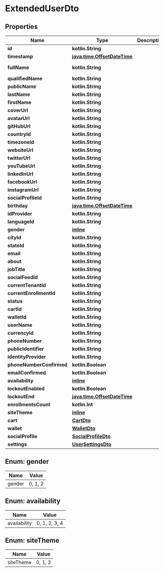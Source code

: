 
# ExtendedUserDto

## Properties
| Name | Type | Description | Notes |
| ------------ | ------------- | ------------- | ------------- |
| **id** | **kotlin.String** |  |  [optional] |
| **timestamp** | [**java.time.OffsetDateTime**](java.time.OffsetDateTime.md) |  |  [optional] |
| **fullName** | **kotlin.String** |  |  [optional] [readonly] |
| **qualifiedName** | **kotlin.String** |  |  [optional] |
| **publicName** | **kotlin.String** |  |  [optional] |
| **lastName** | **kotlin.String** |  |  [optional] |
| **firstName** | **kotlin.String** |  |  [optional] |
| **coverUrl** | **kotlin.String** |  |  [optional] |
| **avatarUrl** | **kotlin.String** |  |  [optional] |
| **gitHubUrl** | **kotlin.String** |  |  [optional] |
| **countryId** | **kotlin.String** |  |  [optional] |
| **timezoneId** | **kotlin.String** |  |  [optional] |
| **websiteUrl** | **kotlin.String** |  |  [optional] |
| **twitterUrl** | **kotlin.String** |  |  [optional] |
| **youTubeUrl** | **kotlin.String** |  |  [optional] |
| **linkedInUrl** | **kotlin.String** |  |  [optional] |
| **facebookUrl** | **kotlin.String** |  |  [optional] |
| **instagramUrl** | **kotlin.String** |  |  [optional] |
| **socialProfileId** | **kotlin.String** |  |  [optional] |
| **birthday** | [**java.time.OffsetDateTime**](java.time.OffsetDateTime.md) |  |  [optional] |
| **idProvider** | **kotlin.String** |  |  [optional] |
| **languageId** | **kotlin.String** |  |  [optional] |
| **gender** | [**inline**](#Gender) |  |  [optional] |
| **cityId** | **kotlin.String** |  |  [optional] |
| **stateId** | **kotlin.String** |  |  [optional] |
| **email** | **kotlin.String** |  |  [optional] |
| **about** | **kotlin.String** |  |  [optional] |
| **jobTitle** | **kotlin.String** |  |  [optional] |
| **socialFeedId** | **kotlin.String** |  |  [optional] |
| **currentTenantId** | **kotlin.String** |  |  [optional] |
| **currentEnrollmentId** | **kotlin.String** |  |  [optional] |
| **status** | **kotlin.String** |  |  [optional] |
| **cartId** | **kotlin.String** |  |  [optional] |
| **walletId** | **kotlin.String** |  |  [optional] |
| **userName** | **kotlin.String** |  |  [optional] |
| **currencyId** | **kotlin.String** |  |  [optional] |
| **phoneNumber** | **kotlin.String** |  |  [optional] |
| **publicIdentifier** | **kotlin.String** |  |  [optional] |
| **identityProvider** | **kotlin.String** |  |  [optional] |
| **phoneNumberConfirmed** | **kotlin.Boolean** |  |  [optional] |
| **emailConfirmed** | **kotlin.Boolean** |  |  [optional] |
| **availability** | [**inline**](#Availability) |  |  [optional] |
| **lockoutEnabled** | **kotlin.Boolean** |  |  [optional] |
| **lockoutEnd** | [**java.time.OffsetDateTime**](java.time.OffsetDateTime.md) |  |  [optional] |
| **enrollmentsCount** | **kotlin.Int** |  |  [optional] |
| **siteTheme** | [**inline**](#SiteTheme) |  |  [optional] |
| **cart** | [**CartDto**](CartDto.md) |  |  [optional] |
| **wallet** | [**WalletDto**](WalletDto.md) |  |  [optional] |
| **socialProfile** | [**SocialProfileDto**](SocialProfileDto.md) |  |  [optional] |
| **settings** | [**UserSettingsDto**](UserSettingsDto.md) |  |  [optional] |


<a id="Gender"></a>
## Enum: gender
| Name | Value |
| ---- | ----- |
| gender | 0, 1, 2 |


<a id="Availability"></a>
## Enum: availability
| Name | Value |
| ---- | ----- |
| availability | 0, 1, 2, 3, 4 |


<a id="SiteTheme"></a>
## Enum: siteTheme
| Name | Value |
| ---- | ----- |
| siteTheme | 0, 1, 2 |




